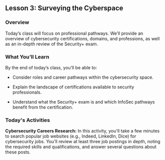 ## Lesson 3: Surveying the Cyberspace

### Overview

Today’s class will focus on professional pathways. We’ll provide an overview of cybersecurity certifications, domains, and professions, as well as an in-depth review of the Security+ exam.

### What You’ll Learn

By the end of today’s class, you’ll be able to:

* Consider roles and career pathways within the cybersecurity space.

* Explain the landscape of certifications available to security professionals.

* Understand what the Security+ exam is and which InfoSec pathways benefit from the certification.

### Today's Activities 

**Cybersecurity Careers Research:** In this activity, you'll take a few minutes to search popular job websites (e.g., Indeed, LinkedIn, Dice) for cybersecurity jobs. You'll review at least three job postings in depth, noting the required skills and qualifications, and answer several questions about these posts.


